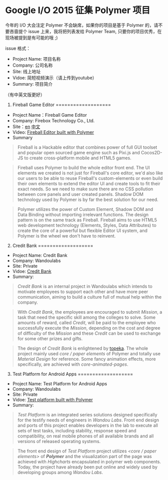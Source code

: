 Google I/O 2015 征集 Polymer 项目
===============================
今年的 I/O 大会注定 Polymer 不会缺席，如果你的项目是基于 Polymer 的，请不要吝啬提个 issue 上来，我将把列表发给 Polymer Team,
只要你的项目优秀，在现场被提到是有可能的哦 ;)

issue 格式：
- Project Name: 项目名称
- Company: 公司名称
- Site: 线上地址
- Vidoe: 简短视频演示（请上传到youtube）
- Summary: 项目简介

（有中英文版更好）


1. Fireball Game Editor
===================
- Project Name：Fireball Game Editor
- Company:  Firebox Technology Co., Ltd. 
- Site：[en](http://fireball-x.com/en) [中文](http://fireball-x.com)
- Video: [Fireball Editor built with Polymer](https://www.youtube.com/watch?v=8U9Ojc8Babc)
- Summary

>Fireball is a Hackable editor that combines power of full GUI toolset and popular open sourced game engine such as Pixi.js and Cocos2D-JS to create cross-platform mobile and HTML5 games.

>Fireball uses Polymer to build the whole editor front end. The UI elements we created is not just for Fireball's core editor, we'd also like our users to be able to reuse Fireball's custom-elements or even build their own elements to extend the editor UI and create tools to fit their exact needs. So we need to make sure there are no CSS pollution between core panels and user created panels. Shadow DOM technology used by Polymer is by far the best solution for our need.

>Polymer utilizes the power of Custom Element, Shadow DOM and Data Binding without importing irrelevant functions. The design pattern is on the same track as Fireball. Fireball aims to use HTML5 web development technology (Elements, Styles, Data Attributes) to create the core of a powerful but flexible Editor UI system, and Polymer is the wheel we don't have to reinvent.


2. Credit Bank
===================
- Project Name: Credit Bank
- Company: Wandoulabs
- Site: Private
- Vidoe: [Credit Bank](https://youtu.be/Nxtbv0JAQcM)
- Summary: 

>*Credit Bank* is an internal project in Wandoulabs which intends to motivate employees to support each other and have more peer communication, aiming to build a culture full of mutual help within the company.

>With *Credit Bank*, the employees are encouraged to submit *Mission*, a task that need the specific skill among the colleges to solve. Some amounts of reward, called *Credit*, will be paid to the employee who successfully execute the *Mission*, depending on the cost and degree of difficulty of the *Mission* and these *Credit* can be used to exchange for some other prizes and gifts.

>The design of *Credit Bank* is enlightened by [topeka](https://polymer-topeka.appspot.com/).  The whole project mainly used *core / paper elements* of Polymer and totally use *Material Design* for reference. Some fancy animation effects, more specifically, are achieved with *core-animated-pages*.

3. Test Platform for Android Apps
===================
- Project Name: Test Platform for Android Apps
- Company: Wandoulabs
- Site: Private
- Vidoe: [Test platform built with Polymer](https://www.youtube.com/watch?v=A51O3njdi8s)
- Summary: 

>*Test Platform* is an integrated series solutions designed specifically for the testify needs of engineers in *Wandou Labs*. Front end design and ports of this project enables developers in the lab to execute all sets of test tasks, including stability, response speed and compatibility, on real mobile phones of all available brands and all versions of released operating systems. 

>The front end design of *Test Platform* project utilizes *<core / paper elements>*  of ***Polymer*** and the visualization part of the page was achieved with *Highcharts* encapsulated in polymer web components. Today, the project have already been put online and widely used by developing groups among *Wandou Labs*.

